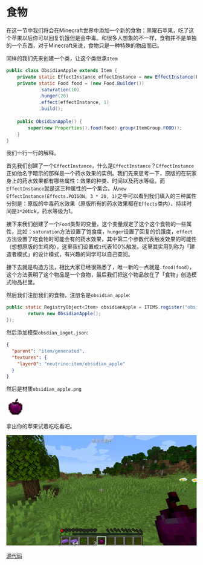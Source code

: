 # 食物

在这一节中我们将会在Minecraft世界中添加一个新的食物：黑曜石苹果，吃了这个苹果以后你可以回复饥饿但是会中毒。和很多人想象的不一样，食物并不是单独的一个东西，对于Minecraft来说，食物只是一种特殊的物品而已。

同样的我们先来创建一个类，让这个类继承`Item`

```java
public class ObsidianApple extends Item {
    private static EffectInstance effectInstance = new EffectInstance(Effects.POISON, 3 * 20, 1);
    private static Food food = (new Food.Builder())
            .saturation(10)
            .hunger(20)
            .effect(effectInstance, 1)
            .build();

    public ObsidianApple() {
        super(new Properties().food(food).group(ItemGroup.FOOD));
    }
}

```

我们一行一行的解释。

首先我们创建了一个`EffectInstance`，什么是`EffectInstance`？`EffectInstance`正如他名字暗示的那样是一个药水效果的实例。我们先来思考一下，原版的在玩家身上的药水效果都有哪些属性：效果的种类、时间以及药水等级。而`EffectInstance`就是这三种属性的一个集合。从`new EffectInstance(Effects.POISON, 3 * 20, 1)`之中可以看到我们填入的三种属性分别是：原版的中毒药水效果（原版所有的药水效果都在`Effects`类内）、持续时间是`3*20`tick，药水等级为1。

接下来我们创建了一个`Food`类型的变量，这个变量规定了这个这个食物的一些属性，比如：`saturation`方法设置了饱食度，`hunger`设置了回复的饥饿度，`effect`方法设置了吃食物时可能会有的药水效果，其中第二个参数代表触发效果的可能性（想想原版的生鸡肉），这里我们设置成`1`代表100%触发。这里其实用到称为「建造者模式」的设计模式，有兴趣的同学可以自己查阅。

接下去就是构造方法，相比大家已经很熟悉了，唯一新的一点就是`.food(food)`，这个方法表明了这个物品是一个食物，最后我们把这个物品放在了「食物」创造模式物品栏里。

然后我们注册我们的食物，注册名是`obsidian_apple`:

```java
public static RegistryObject<Item> obsidianApple = ITEMS.register("obsidian_apple", () -> {
        return new ObsidianApple();
});
```

然后添加模型`obsdian_ingot.json`:

```json
{
  "parent": "item/generated",
  "textures": {
    "layer0": "neutrino:item/obsidian_apple"
  }
}
```

然后是材质`obsidian_apple.png`

<img src="food.assets/obsidian_apple.png" alt="obsidian_apple" style="zoom:300%;" />

拿出你的苹果试着吃吃看吧。

![image-20200427165949417](food.assets/image-20200427165949417.png)

[源代码](https://github.com/FledgeXu/NeutrinoSourceCode/tree/master/src/main/java/com/tutorial/neutrino/food)

